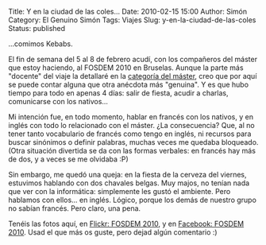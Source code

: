 Title: Y en la ciudad de las coles...
Date: 2010-02-15 15:00
Author: Simón
Category: El Genuino Simón
Tags: Viajes
Slug: y-en-la-ciudad-de-las-coles
Status: published

...comimos Kebabs.

El fin de semana del 5 al 8 de febrero acudí, con los compañeros del
máster que estoy haciendo, al FOSDEM 2010 en Bruselas. Aunque la parte
más "docente" del viaje la detallaré en la [categoría del
máster](/category/master-sw-libre), creo que por aquí se puede
contar alguna que otra anécdota más "genuina". Y es que hubo tiempo para
todo en apenas 4 días: salir de fiesta, acudir a charlas, comunicarse
con los nativos...

Mi intención fue, en todo momento, hablar en francés con los nativos, y
en inglés con todo lo relacionado con el máster. ¿La consecuencia? Que,
al no tener tanto vocabulario de francés como tengo en inglés, ni
recursos para buscar sinónimos o definir palabras, muchas veces me
quedaba bloqueado. (Otra situación divertida se da con las formas
verbales: en francés hay más de dos, y a veces se me olvidaba :P)

Sin embargo, me quedó una queja: en la fiesta de la cerveza del viernes,
estuvimos hablando con dos chavales belgas. Muy majos, no tenían nada
que ver con la informática: simplemente les gustó el ambiente. Pero
hablamos con ellos... en inglés. Lógico, porque los demás de nuestro
grupo no sabían francés. Pero claro, una pena.

Tenéis las fotos aquí, en [Flickr: FOSDEM
2010](http://www.flickr.com/photos/bulfaiter/sets/72157623303506677/), y
en [Facebook: FOSDEM
2010](http://www.facebook.com/album.php?aid=144335&id=665764249&ref=mf).
Usad el que más os guste, pero dejad algún comentario :)
